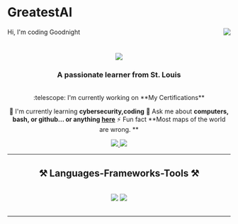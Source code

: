 # GreatestAI
Hi, I'm coding
Goodnight
<img align="right" src="https://visitor-badge.laobi.icu/badge?page_id=Ashley.Ashley" />
<h1 align="center">
    <img src="https://readme-typing-svg.herokuapp.com/?font=Righteous&size=35&center=true&vCenter=true&width=500&height=70&duration=4000&lines=Hi+There!+👋:;+I'm+Ashley+Williams!;" />
</h1>
<h3 align="center">A passionate learner from St. Louis</h3>
<br/>
<div align="center">
 :telescope: I'm currently working on **My Certifications**
 
 🌱 I'm currently learning **cybersecurity,coding**
💬 Ask me about **computers, bash, or github... or anything [here](https://github.com/jesuislela)**
⚡ Fun fact **Most maps of the world are wrong. **
 </div><div align="center"> 
  <a href="mailto:leow@gmail.com">
    <img src="https://img.shields.io/badge/Gmail-333333?style=for-the-badge&logo=gmail&logoColor=red" />
  </a>
  <a href="https://www.linkedin.com/in/ashley-w-bb7236139/" target="_blank">
    <img src="https://img.shields.io/badge/LinkedIn-0077B5?style=for-the-badge&logo=linkedin&logoColor=white" target="_blank" />
  </a>
  </a>
</div>
 <hr/>
 
<h2 align="center">⚒️ Languages-Frameworks-Tools ⚒️</h2>
<br/>
<div align="center">
    <img src="https://skillicons.dev/icons?i=vscode,github,bash,git" />
    <img src="https://skillicons.dev/icons?i=java,python,mysql" /><br>
</div>
<br/><hr/>
